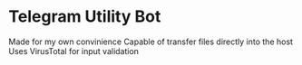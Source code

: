 # Telegram Utility Bot

Made for my own convinience
Capable of transfer files directly into the host
Uses VirusTotal for input validation
